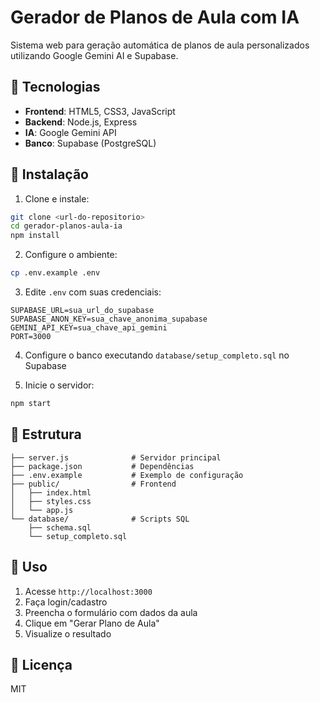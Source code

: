 # Gerador de Planos de Aula com IA

Sistema web para geração automática de planos de aula personalizados utilizando Google Gemini AI e Supabase.

## 🚀 Tecnologias

- **Frontend**: HTML5, CSS3, JavaScript
- **Backend**: Node.js, Express
- **IA**: Google Gemini API
- **Banco**: Supabase (PostgreSQL)

## 🔧 Instalação

1. Clone e instale:
```bash
git clone <url-do-repositorio>
cd gerador-planos-aula-ia
npm install
```

2. Configure o ambiente:
```bash
cp .env.example .env
```

3. Edite `.env` com suas credenciais:
```env
SUPABASE_URL=sua_url_do_supabase
SUPABASE_ANON_KEY=sua_chave_anonima_supabase
GEMINI_API_KEY=sua_chave_api_gemini
PORT=3000
```

4. Configure o banco executando `database/setup_completo.sql` no Supabase

5. Inicie o servidor:
```bash
npm start
```

## 📁 Estrutura

```
├── server.js              # Servidor principal
├── package.json           # Dependências
├── .env.example           # Exemplo de configuração
├── public/                # Frontend
│   ├── index.html
│   ├── styles.css
│   └── app.js
└── database/              # Scripts SQL
    ├── schema.sql
    └── setup_completo.sql
```

## 🎯 Uso

1. Acesse `http://localhost:3000`
2. Faça login/cadastro
3. Preencha o formulário com dados da aula
4. Clique em "Gerar Plano de Aula"
5. Visualize o resultado

## 📝 Licença

MIT